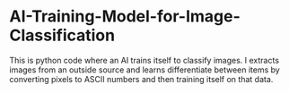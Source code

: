 # AI-Training-Model-for-Image-Classification

This is python code where an AI trains itself to classify images. I extracts images from an outside source and learns differentiate between items by converting pixels to ASCII numbers and then training itself on that data.
